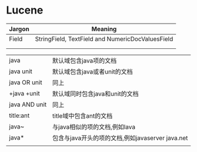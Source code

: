 # Lucene

| Jargon | Meaning                                          |
| ------ | ------------------------------------------------ |
| Field  | StringField, TextField and NumericDocValuesField |
|        |                                                  |
|        |                                                  |

|               |                                                  |
| ------------- | ------------------------------------------------ |
| java          | 默认域包含java项的文档                           |
| java unit     | 默认域包含java或者unit的文档                     |
| java OR unit  | 同上                                             |
| +java +unit   | 默认域同时包含java和unit的文档                   |
| java AND unit | 同上                                             |
| title:ant     | title域中包含ant的文档                           |
| java~         | 与java相似的项的文档,例如lava                    |
| java*         | 包含与java开头的项的文档,例如javaserver java.net |
|               |                                                  |

